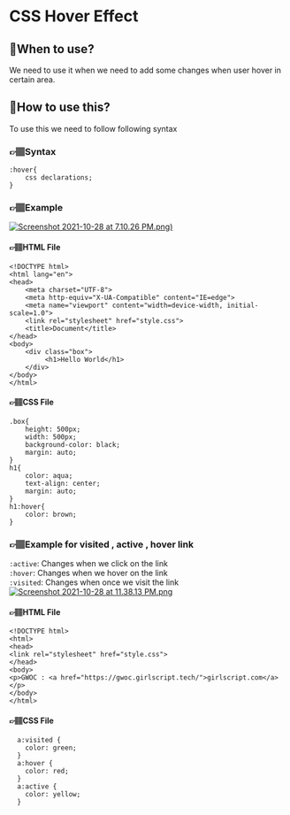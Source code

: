 # CSS Hover Effect
## 🤔When to use?
We need to use it when we need to add some changes when user hover in certain area.
## 🤔How to use this?
To use this we need to follow following syntax
### 👉🏽Syntax
```
:hover{
    css declarations;
}
```
### 👉🏽Example
[![Screenshot 2021-10-28 at 7.10.26 PM.png)](https://www.dropbox.com/s/fotknrlip96i154/Screenshot%202021-10-28%20at%207.10.26%20PM.png?dl=0&raw=1)](https://drive.google.com/file/d/17aNOHHR_IzQa_BhkW4hmM7dTQBOtVxn6/view?usp=sharing)
#### 👉🏽HTML File
```
<!DOCTYPE html>
<html lang="en">
<head>
    <meta charset="UTF-8">
    <meta http-equiv="X-UA-Compatible" content="IE=edge">
    <meta name="viewport" content="width=device-width, initial-scale=1.0">
    <link rel="stylesheet" href="style.css">
    <title>Document</title>
</head>
<body>
    <div class="box">
         <h1>Hello World</h1>
    </div>
</body>
</html>
```
#### 👉🏽CSS File
```
.box{
    height: 500px;
    width: 500px;
    background-color: black;
    margin: auto;
}
h1{
    color: aqua;
    text-align: center;
    margin: auto;
}
h1:hover{
    color: brown;
}
```
### 👉🏽Example for visited , active , hover link
`:active`: Changes when we click on the link<br/>
`:hover`: Changes when we hover on the link<br/>
`:visited`: Changes when once we visit the link<br/>
[![Screenshot 2021-10-28 at 11.38.13 PM.png](https://www.dropbox.com/s/xs5kk9q8hxh35uk/Screenshot%202021-10-28%20at%2011.38.13%20PM.png?dl=0&raw=1)](https://drive.google.com/file/d/1ca8DK-n9v5yx1RVpz7Xiv7NfS8hfLo5X/view?usp=sharing)
#### 👉🏽HTML File
```
<!DOCTYPE html>
<html>
<head>
<link rel="stylesheet" href="style.css">
</head>
<body>
<p>GWOC : <a href="https://gwoc.girlscript.tech/">girlscript.com</a></p>
</body>
</html>
```
#### 👉🏽CSS File
```
  a:visited {
    color: green;
  }
  a:hover {
    color: red;
  }
  a:active {
    color: yellow;
  } 
```
